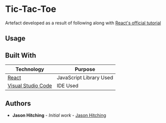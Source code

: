 # Tic-Tac-Toe

Artefact developed as a result of following along with [React's official tutorial](https://reactjs.org/tutorial/tutorial.html)

## Usage


## Built With

Technology | Purpose
------------ | -------------
[React](https://reactjs.org/) | JavaScript Library Used
[Visual Studio Code](https://code.visualstudio.com/) | IDE Used


## Authors

- **Jason Hitching** - _Initial work_ - [Jason Hitching](https://github.com/JasonHitching)
